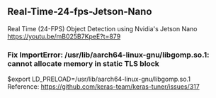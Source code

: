 ## Real-Time-24-fps-Jetson-Nano
Real Time (24-FPS) Object Detection using Nvidia's Jetson Nano
https://youtu.be/mB025B7KpeE?t=879

### Fix ImportError: /usr/lib/aarch64-linux-gnu/libgomp.so.1: cannot allocate memory in static TLS block
$export LD_PRELOAD=/usr/lib/aarch64-linux-gnu/libgomp.so.1 <br/>
Reference: https://github.com/keras-team/keras-tuner/issues/317

